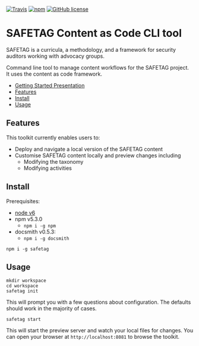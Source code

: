 [![Travis](https://img.shields.io/travis/contentascode/safetag.svg)](https://travis-ci.org/contentascode/safetag) [![npm](https://img.shields.io/npm/dt/safetag.svg)](https://www.npmjs.com/package/safetag) [![GitHub license](https://img.shields.io/github/license/contentascode/safetag.svg)](https://github.com/contentascode/safetag/blob/master/LICENSE)

# SAFETAG Content as Code CLI tool

SAFETAG is a curricula, a methodology, and a framework for security auditors working with advocacy groups.

Command line tool to manage content workflows for the SAFETAG project. It uses the content as code framework.

<!-- TOC depthFrom:2 depthTo:2 withLinks:1 updateOnSave:0 orderedList:0 -->

- [Getting Started Presentation](https://cdn.rawgit.com/contentascode/safetag/d0f50a3e/docs/guide.html)
- [Features](#features)
- [Install](#install)
- [Usage](#usage)

<!-- /TOC -->

## Features

This toolkit currently enables users to:
 - Deploy and navigate a local version of the SAFETAG content
 - Customise SAFETAG content locally and preview changes including
    - Modifying the taxonomy
    - Modifying activities

## Install

Prerequisites:
 - [node v6](https://nodejs.org/en/)
 - npm v5.3.0
   -  `npm i -g npm`
 - docsmith v0.5.3:
   -  `npm i -g docsmith`

```
npm i -g safetag
```

## Usage

```
mkdir workspace
cd workspace
safetag init
```

This will prompt you with a few questions about configuration. The defaults should work in the majority of cases.

```
safetag start
```

This will start the preview server and watch your local files for changes. You can open your browser at `http://localhost:8081` to browse the toolkit.

<!--
## Plan an Audit

Follow the instructions on the toolkit homepage. The steps will be:
 - Start from scratch or the minimum audit scenario provided.
 - Add and configure activities for your planned audit.
 - Download an `audit.yml` file and drop it in the `workspace/audits` folder.

This will create a audit project structure for you to:
 - Have a printable outline you can share with the audited organisation's staff and use as a checklist.
 - Have a structure to gather notes and results from the audit that will be useful to collect for your report.

## Customise the toolkit

How this works:
 - The content in your workspace can be changed to override the default content from the released toolkit.

### Modifying activities

You might find that the content of an activity you are used to perform doesn't reference material which. Gladly this as simple as adding an activity `variation`! Let's go step by step:
 - 1

### Changing the categorisation

Everyone have different ways to categorise content. Even thought we provide various ways to categorise the content, you might want to add your own categorisation or modify existing categorisation to fit your needs. Thankfully this is very simple! Here are the steps:
 - 1


## Contribute back

You can contribute back to the SAFETAG community of practice in various ways.


### Activity content packages

### Toolkit content package

### Minumum Audit scenario package

You can use

-->
